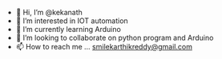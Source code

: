 - 👋 Hi, I’m @kekanath
- 👀 I’m interested in IOT automation
- 🌱 I’m currently learning Arduino
- 💞️ I’m looking to collaborate on python program and Arduino
- 📫 How to reach me ... smilekarthikreddy@gmail.com

<!---
kekanath/kekanath is a ✨ special ✨ repository because its `README.md` (this file) appears on your GitHub profile.
You can click the Preview link to take a look at your changes.
--->
